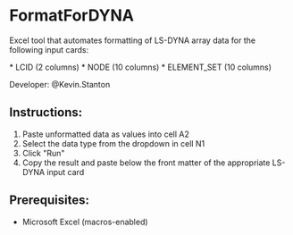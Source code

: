 # FormatForDYNA
<p>Excel tool that automates formatting of LS-DYNA array data for the following input cards:</p>
    * LCID (2 columns)
    * NODE (10 columns)
    * ELEMENT_SET (10 columns)
    
<p>Developer: @Kevin.Stanton</p>

## Instructions: 
1. Paste unformatted data as values into cell A2
2. Select the data type from the dropdown in cell N1
3. Click "Run"
4. Copy the result and paste below the front matter of the appropriate LS-DYNA input card

## Prerequisites:
* Microsoft Excel (macros-enabled)